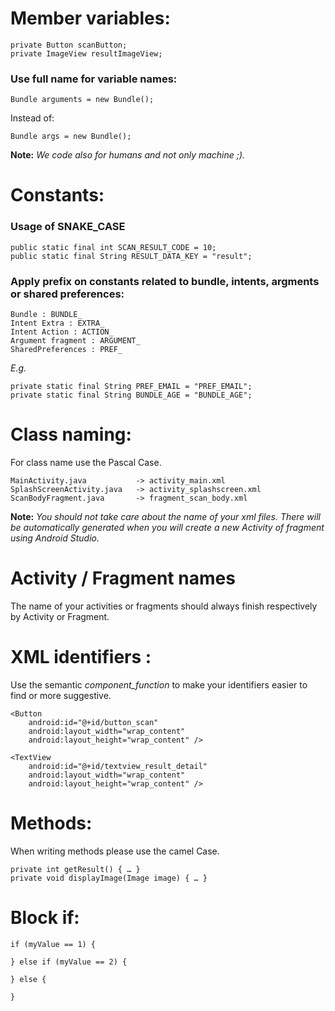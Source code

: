 # Member variables:

	private Button scanButton;
	private ImageView resultImageView;
 
### Use full name for variable names:
 
	Bundle arguments = new Bundle();
 
Instead of:
    
	Bundle args = new Bundle();
	

**Note:** *We code also for humans and not only machine ;).*
    
# Constants:

### Usage of SNAKE_CASE    

	public static final int SCAN_RESULT_CODE = 10;
	public static final String RESULT_DATA_KEY = "result";
    
### Apply prefix on constants related to bundle, intents, argments or shared preferences:
    
	Bundle : BUNDLE_
	Intent Extra : EXTRA_
	Intent Action : ACTION_
	Argument fragment : ARGUMENT_
	SharedPreferences : PREF_
    
_E.g._
    
	private static final String PREF_EMAIL = "PREF_EMAIL";
	private static final String BUNDLE_AGE = "BUNDLE_AGE";
    
# Class naming:
    
For class name use the Pascal Case.    
    
	MainActivity.java			-> activity_main.xml
	SplashScreenActivity.java	-> activity_splashscreen.xml
	ScanBodyFragment.java		-> fragment_scan_body.xml
	
**Note:** *You should not take care about the name of your xml files. 
There will be automatically generated when you will create a new Activity of fragment using Android Studio.* 

# Activity / Fragment names

The name of your activities or fragments should always finish respectively by Activity or Fragment. 
	
    
# XML identifiers :
    
Use the semantic *component\_function* to make your identifiers easier to find or more suggestive.
    
	<Button
		android:id="@+id/button_scan"
		android:layout_width="wrap_content"
		android:layout_height="wrap_content" />
		
	<TextView
		android:id="@+id/textview_result_detail"
		android:layout_width="wrap_content"
		android:layout_height="wrap_content" />
	    
# Methods:

When writing methods please use the camel Case.    

	private int getResult() { … }
	private void displayImage(Image image) { … }
    
# Block if:
    
	if (myValue == 1) {
	    
	} else if (myValue == 2) {
	    
	} else {
	    
	}
